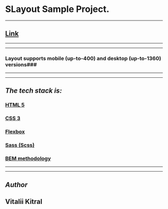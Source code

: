 # **SLayout Sample Project.**

---

## [Link](https://Vitalii1706.github.io/Maket1/)

---

---

### Layout supports mobile (up-to-400) and desktop (up-to-1360) versions###

---

---

## _The tech stack is:_

### [HTML 5](https://en.wikipedia.org/wiki/HTML5)

### [CSS 3](https://en.wikipedia.org/wiki/CSS)

### [Flexbox](https://en.wikipedia.org/wiki/CSS_Flexible_Box_Layout)

### [Sass (Scss)](https://sass-lang.com/)

### [BEM methodology](https://en.bem.info/methodology/)

---

---

## _Author_

## Vitalii Kitral
